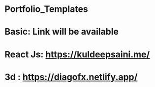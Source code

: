 # Portfolio_Templates
# Basic: Link will be available
# React Js: https://kuldeepsaini.me/
# 3d : https://diagofx.netlify.app/
